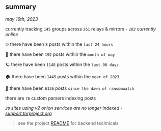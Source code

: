 
## summary
_may 16th, 2023_

currently tracking `145` groups across `261` relays & mirrors - _`102` currently online_

⏲ there have been `8` posts within the `last 24 hours`

🦈 there have been `192` posts within the `month of may`

🪐 there have been `1148` posts within the `last 90 days`

🏚 there have been `1445` posts within the `year of 2023`

🦕 there have been `6136` posts `since the dawn of ransomwatch`

there are `76` custom parsers indexing posts

_`20` sites using v2 onion services are no longer indexed - [support.torproject.org](https://support.torproject.org/onionservices/v2-deprecation/)_

> see the project [README](https://github.com/joshhighet/ransomwatch#ransomwatch--) for backend technicals
